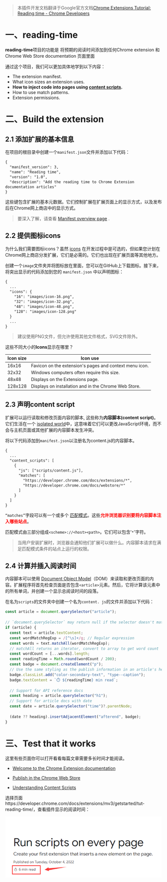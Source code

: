 > 本插件开发文档翻译于Google官方文档[Chrome Extensions Tutorial: Reading time - Chrome Developers](https://developer.chrome.com/docs/extensions/mv3/getstarted/tut-reading-time/)

# 一、reading-time

**reading-time**项目的功能是  将预期的阅读时间添加到任何Chrome extension 和 Chrome Web Store documentation 页面里面

通过这个项目，我们可以更加具体地学到以下内容：

- The extension manifest.
- What icon sizes an extension uses.
- **How to inject code into pages using [content scripts](https://developer.chrome.com/docs/extensions/mv3/content_scripts/).**
- How to use match patterns.
- Extension permissions.



# 二、Build the extension

## 2.1 添加扩展的基本信息

在项目的根目录中创建一个`manifest.json`文件并添加以下代码：

```
{
  "manifest_version": 3,
  "name": "Reading time",
  "version": "1.0",
  "description": "Add the reading time to Chrome Extension documentation articles"
}
```

这些键包含扩展的基本元数据。它们控制扩展在扩展页面上的显示方式，以及发布后在Chrome网上商店中的显示方式。

> 要深入了解，请查看 [Manifest overview page](https://developer.chrome.com/docs/extensions/mv3/manifest/) .



## 2.2 提供图标icons

为什么我们需要图标icons？虽然 [icons](https://developer.chrome.com/docs/extensions/mv3/manifest/icons/) 在开发过程中是可选的，但如果您计划在Chrome网上商店分发扩展，它们是必需的。它们也出现在扩展页面等其他地方。

创建一个`image`文件夹并将图标放在里面，您可以在GitHub上下载图标。接下来，将突出显示的代码添加到您的 `manifest.json` 中以声明图标：

```
{
  ...
  "icons": {
    "16": "images/icon-16.png",
    "32": "images/icon-32.png",
    "48": "images/icon-48.png",
    "128": "images/icon-128.png"
  }
  ...
}
```

> 建议使用PNG文件，但允许使用其他文件格式，SVG文件除外。

这些不同大小的**Icons**显示在哪里？

| Icon size | Icon use                                                |
| --------- | ------------------------------------------------------- |
| 16x16     | Favicon on the extension's pages and context menu icon. |
| 32x32     | Windows computers often require this size.              |
| 48x48     | Displays on the Extensions page.                        |
| 128x128   | Displays on installation and in the Chrome Web Store.   |



## 2.3 声明content script

扩展可以运行读取和修改页面内容的脚本, 这些称为**内容脚本(content script)**。它们生活在一个 [isolated world](https://developer.chrome.com/docs/extensions/mv3/content_scripts/#isolated_world)中，这意味着它们可以更改JavaScript环境，而不会与主机页面或其他扩展的内容脚本发生冲突。

将以下代码添加到`manifest.json`以注册名为content.js的内容脚本。

```
{
  ...
  "content_scripts": [
    {
      "js": ["scripts/content.js"],
      "matches": [
        "https://developer.chrome.com/docs/extensions/*",
        "https://developer.chrome.com/docs/webstore/*"
      ]
    }
  ]
}
```

`“matches”`字段可以有一个或多个 [匹配模式](https://developer.chrome.com/docs/extensions/mv3/match_patterns/)。这些<font color="red">**允许浏览器识别要将内容脚本注入哪些站点**</font>。

匹配模式由三部分组成`<scheme>://<host><path>`。它们可以包含'`*`'字符。

> 当用户安装扩展时，浏览器会通知他们扩展可以做什么。内容脚本请求在满足匹配模式条件的站点上运行的权限。





## 2.4 计算并插入阅读时间

内容脚本可以使用 [Document Object Model](https://developer.mozilla.org/docs/Web/API/Document_Object_Model)（DOM）来读取和更改页面的内容。扩展程序将首先检查页面是否包含`<article>`元素。然后，它将计算该元素中的所有单词，并创建一个显示总阅读时间的段落。

在名为`scripts`的文件夹中创建一个名为`content. js`的文件并添加以下代码：

```javascript
const article = document.querySelector("article");

// `document.querySelector` may return null if the selector doesn't match anything.
if (article) {
  const text = article.textContent;
  const wordMatchRegExp = /[^\s]+/g; // Regular expression
  const words = text.matchAll(wordMatchRegExp);
  // matchAll returns an iterator, convert to array to get word count
  const wordCount = [...words].length;
  const readingTime = Math.round(wordCount / 200);
  const badge = document.createElement("p");
  // Use the same styling as the publish information in an article's header
  badge.classList.add("color-secondary-text", "type--caption");
  badge.textContent = `⏱️ ${readingTime} min read`;

  // Support for API reference docs
  const heading = article.querySelector("h1");
  // Support for article docs with date
  const date = article.querySelector("time")?.parentNode;

  (date ?? heading).insertAdjacentElement("afterend", badge);
}
```



# 三、Test that it works

这里有些页面你可以打开看看每篇文章需要多长时间才能阅读。

- [Welcome to the Chrome Extension documentation](https://developer.chrome.com/docs/extensions/mv3/)
- [Publish in the Chrome Web Store](https://developer.chrome.com/docs/webstore/publish/)

- [Understanding Content Scripts](https://developer.chrome.com/docs/extensions/mv3/content_scripts/)

选择页面https://developer.chrome.com/docs/extensions/mv3/getstarted/tut-reading-time/，查看插件显示的阅读时间：

![image-20230716174628096](images/image-20230716174628096.png)